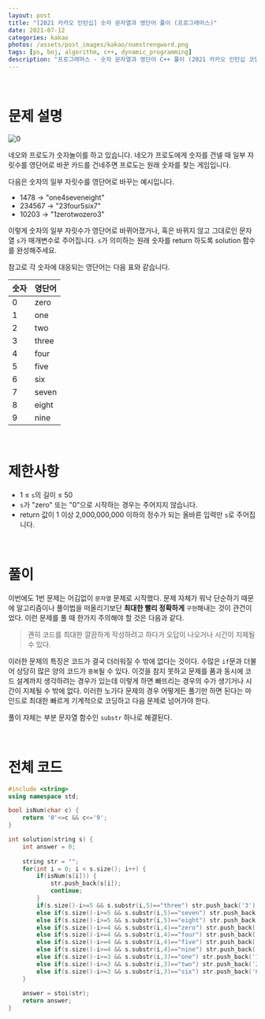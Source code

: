 ```yaml
---
layout: post
title: "[2021 카카오 인턴십] 숫자 문자열과 영단어 풀이 (프로그래머스)"
date: 2021-07-12
categories: kakao
photos: /assets/post_images/kakao/numstrengword.png
tags: [ps, boj, algorithm, c++, dynamic_programming]
description: "프로그래머스 - 숫자 문자열과 영단어 C++ 풀이 (2021 카카오 인턴십 코딩테스트)"
---
```


<br>

# 문제 설명

![0](https://grepp-programmers.s3.ap-northeast-2.amazonaws.com/files/production/d31cb063-4025-4412-8cbc-6ac6909cf93e/img1.png)

네오와 프로도가 숫자놀이를 하고 있습니다. 네오가 프로도에게 숫자를 건넬 때 일부 자릿수를 영단어로 바꾼 카드를 건네주면 프로도는 원래 숫자를 찾는 게임입니다.

다음은 숫자의 일부 자릿수를 영단어로 바꾸는 예시입니다.

- 1478 → "one4seveneight"
- 234567 → "23four5six7"
- 10203 → "1zerotwozero3"

이렇게 숫자의 일부 자릿수가 영단어로 바뀌어졌거나, 혹은 바뀌지 않고 그대로인 문자열 `s`가 매개변수로 주어집니다. `s`가 의미하는 원래 숫자를 return 하도록 solution 함수를 완성해주세요.

참고로 각 숫자에 대응되는 영단어는 다음 표와 같습니다.

숫자 | 영단어
--|-----
0 | zero
1 | one
2 | two
3 | three
4 | four
5 | five
6 | six
7 | seven
8 | eight
9 | nine

<br>

# 제한사항

- 1 ≤ `s`의 길이 ≤ 50
- `s`가 "zero" 또는 "0"으로 시작하는 경우는 주어지지 않습니다.
- return 값이 1 이상 2,000,000,000 이하의 정수가 되는 올바른 입력만 `s`로 주어집니다.

<br>

# 풀이

이번에도 1번 문제는 어김없이 `문자열` 문제로 시작했다. 문제 자체가 워낙 단순하기 때문에 알고리즘이나 풀이법을 떠올리기보단 **최대한 빨리 정확하게** `구현`해내는 것이 관건이었다. 이런 문제를 풀 때 한가지 주의해야 할 것은 다음과 같다.

> 괜히 코드를 최대한 깔끔하게 작성하려고 하다가 오답이 나오거나 시간이 지체될 수 있다.

이러한 문제의 특징은 코드가 결국 더러워질 수 밖에 없다는 것이다. 수많은 `if`문과 더불어 상당히 많은 양의 코드가 `중복`될 수 있다. 이것을 참지 못하고 문제를 품과 동시에 코드 설계까지 생각하려는 경우가 있는데 이렇게 하면 빠뜨리는 경우의 수가 생기거나 시간이 지체될 수 밖에 없다. 이러한 노가다 문제의 경우 어떻게든 풀기만 하면 된다는 마인드로 최대한 빠르게 기계적으로 코딩하고 다음 문제로 넘어가야 한다.

풀이 자체는 부분 문자열 함수인 `substr` 하나로 해결된다.

<br>

# 전체 코드

```c++
#include <string>
using namespace std;

bool isNum(char c) {
    return '0'<=c && c<='9';
}

int solution(string s) {
    int answer = 0;
    
    string str = "";
    for(int i = 0; i < s.size(); i++) {
        if(isNum(s[i])) {
            str.push_back(s[i]);
            continue;
        }
        if(s.size()-i>=5 && s.substr(i,5)=="three") str.push_back('3');
        else if(s.size()-i>=5 && s.substr(i,5)=="seven") str.push_back('7');
        else if(s.size()-i>=5 && s.substr(i,5)=="eight") str.push_back('8');
        else if(s.size()-i>=4 && s.substr(i,4)=="zero") str.push_back('0');
        else if(s.size()-i>=4 && s.substr(i,4)=="four") str.push_back('4');
        else if(s.size()-i>=4 && s.substr(i,4)=="five") str.push_back('5');
        else if(s.size()-i>=4 && s.substr(i,4)=="nine") str.push_back('9');
        else if(s.size()-i>=3 && s.substr(i,3)=="one") str.push_back('1');
        else if(s.size()-i>=3 && s.substr(i,3)=="two") str.push_back('2');
        else if(s.size()-i>=3 && s.substr(i,3)=="six") str.push_back('6');            
    }
    
    answer = stoi(str);
    return answer;
}
```
